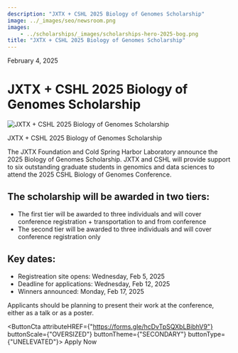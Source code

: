 ```yaml
---
description: "JXTX + CSHL 2025 Biology of Genomes Scholarship"
image: ../_images/seo/newsroom.png
images:
    - ../scholarships/_images/scholarships-hero-2025-bog.png
title: "JXTX + CSHL 2025 Biology of Genomes Scholarship"
---
```


<Date>February 4, 2025</Date>

# JXTX + CSHL 2025 Biology of Genomes Scholarship

<Image alt="JXTX + CSHL 2025 Biology of Genomes Scholarship" image={props.images[0]}></Image>

<figcaption>JXTX + CSHL 2025 Biology of Genomes Scholarship</figcaption>


The JXTX Foundation and Cold Spring Harbor Laboratory announce the 2025 Biology of Genomes Scholarship. JXTX and CSHL will provide support to six outstanding graduate students in genomics and data sciences to attend the 2025 CSHL Biology of Genomes Conference.

## The scholarship will be awarded in two tiers:

- The first tier will be awarded to three individuals and will cover conference registration + transportation to and from conference
- The second tier will be awarded to three individuals and will cover conference registration only


## Key dates:

- Registreation site opens: Wednesday, Feb 5, 2025
- Deadline for applications: Wednesday, Feb 12, 2025
- Winners announced: Monday, Feb 17, 2025

Applicants should be planning to present their work at the conference, either as a talk or as a poster.

<ButtonCta
    attributeHREF={"https://forms.gle/hcDvTpSQXbLBibhV9"}
    buttonScale={"OVERSIZED"}
    buttonTheme={"SECONDARY"}
    buttonType={"UNELEVATED"}>
Apply Now
</ButtonCta>

